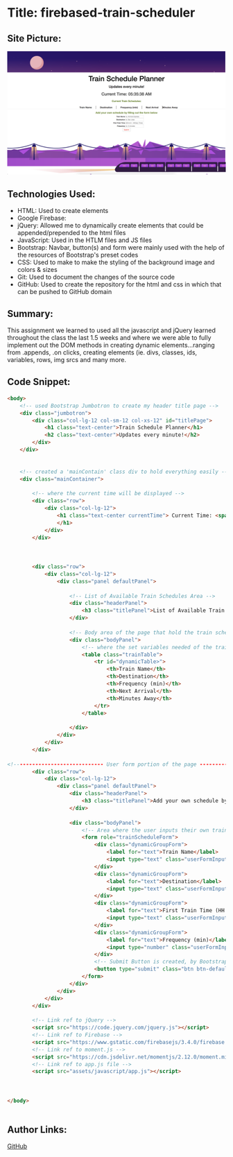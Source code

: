 # Title: firebased-train-scheduler
## Site Picture:
![My Site](assets/images/Screenshot.png)

## Technologies Used:
- HTML: Used to create elements 
- Google Firebase: 
- jQuery: Allowed me to dynamically create elements that could be appended/prepended to the html files
- JavaScript: Used in the HTLM files and JS files
- Bootstrap: Navbar, button(s) and form were mainly used with the help of the resources of Bootstrap's preset codes
- CSS: Used to make to make the styling of the background image and colors & sizes
- Git: Used to document the changes of the source code
- GitHub: Used to create the repository for the html and css in which that can be pushed to GitHub domain

## Summary:
This assignment we learned to used all the javascript and jQuery learned throughout the class the last 1.5 weeks and where we were able to fully implement out the DOM methods in creating dynamic elements...ranging from .appends, .on clicks, creating elements (ie. divs, classes, ids, variables, rows, img srcs and many more. 

## Code Snippet:
```html
<body>
    <!-- used Bootstrap Jumbotron to create my header title page -->
    <div class="jumbotron">
        <div class="col-lg-12 col-sm-12 col-xs-12" id="titlePage">
            <h1 class="text-center">Train Schedule Planner</h1>
            <h2 class="text-center">Updates every minute!</h2>
        </div>
    </div>


    <!-- created a 'mainContain' class div to hold everything easily -->
    <div class="mainContainer">

        <!-- where the current time will be displayed -->
        <div class="row">
            <div class="col-lg-12">
                <h1 class="text-center currentTime"> Current Time: <span id="currentTime" class="clockDisplay"></span>
                </h1>
            </div>
        </div>



        <div class="row">
            <div class="col-lg-12">
                <div class="panel defaultPanel">

                    <!-- List of Available Train Schedules Area -->
                    <div class="headerPanel">
                        <h3 class="titlePanel">List of Available Train Schedules</h3>
                    </div>

                    <!-- Body area of the page that hold the train schedules (preset and dynamic)-->
                    <div class="bodyPanel">
                        <!-- where the set variables needed of the train scheduling table is placed -->
                        <table class="trainTable">
                            <tr id="dynamicTable>">
                                <th>Train Name</th>
                                <th>Destination</th>
                                <th>Frequency (min)</th>
                                <th>Next Arrival</th>
                                <th>Minutes Away</th>
                            </tr>
                        </table>

                    </div>
                </div>
            </div>
        </div>

<!----------------------------- User form portion of the page ---------------------------------->
        <div class="row">
            <div class="col-lg-12">
                <div class="panel defaultPanel">
                    <div class="headerPanel">
                        <h3 class="titlePanel">Add your own schedule by filling out the form below</h3>
                    </div>

                    <div class="bodyPanel">
                        <!-- Area where the user inputs their own train schedules  -->
                        <form role="trainScheduleForm">
                            <div class="dynamicGroupForm">
                                <label for="text">Train Name</label>
                                <input type="text" class="userFormInput" id="trainName" placeholder="Amtrak Express">
                            </div>
                            <div class="dynamicGroupForm">
                                <label for="text">Destination</label>
                                <input type="text" class="userFormInput" id="trainDestination" placeholder="San Francisco">
                            </div>
                            <div class="dynamicGroupForm">
                                <label for="text">First Train Time (HH:mm - Military Time)</label>
                                <input type="text" class="userFormInput" id="trainArrival" placeholder="14:00">
                            </div>
                            <div class="dynamicGroupForm">
                                <label for="text">Frequency (min)</label>
                                <input type="number" class="userFormInput" id="trainFrequency" placeholder="15">
                            </div>
                            <!-- Submit Button is created, by Bootstrap, and placed here -->
                            <button type="submit" class="btn btn-default" id="submitBtn">Submit</button>
                        </form>
                    </div>
                </div>
            </div>
        </div>

        <!-- Link ref to jQuery -->
        <script src="https://code.jquery.com/jquery.js"></script>
        <!-- Link ref to Firebase -->
        <script src="https://www.gstatic.com/firebasejs/3.4.0/firebase.js"></script>
        <!-- Link ref to moment.js -->
        <script src="https://cdn.jsdelivr.net/momentjs/2.12.0/moment.min.js"></script>
        <!-- Link ref to app.js file -->
        <script src="assets/javascript/app.js"></script>



</body>
  
```


## Author Links:
[GitHub](https://github.com/duongsters)